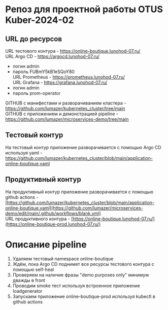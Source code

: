 # Репоз для проектной работы OTUS Kuber-2024-02
## URL до ресурсов
URL тестового контура - https://online-boutique.lunohod-07.ru/<br>
URL Argo CD - https://argocd.lunohod-07.ru/<br>
  - логин admin<br>
  - пароль FUBmY5kB1eSQoY80<br>
URL Prometheus - https://prometheus.lunohod-07.ru/<br>
URL Grafana - https://grafana.lunohod-07.ru/<br>
  - логин admin<br>
  - пароль prom-operator<br>

GITHUB с манифестами и разворачиванием кластера - https://github.com/lumazer/kubernetes_cluster/tree/main<br>
GITHUB с приложением и демонстрацией pipeline - https://github.com/lumazer/microservices-demo/tree/main

## Тестовый контур
На тестовый контур приложение разворачивается с помощью Argo CD используя yaml - https://github.com/lumazer/kubernetes_cluster/blob/main/application-online-boutique.yaml
## Продуктивный контур
На продуктивный контур приложение разворачивается с помощью github actions - [https://github.com/lumazer/kubernetes_cluster/blob/main/application-online-boutique.yaml](https://github.com/lumazer/microservices-demo/edit/main/.github/workflows/blank.yml)<br>
URL продуктивного контура - [https://online-boutique.lunohod-07.ru/](https://online-boutique-prod.lunohod-07.ru/)

# Описание pipeline
1. Удаляем тестовый namespace online-boutique
2. Ждём, пока Argo CD поднимет все ресурсы тестового контура с помощью self-heal
3. Проверяем на наличие фразы "demo purposes only" минимум дважды в front
4. Проводим smoke тест используя встроенное приложение loadgenerator
5. Запускаем приложение online-boutique-prod используя kubectl в github actions
